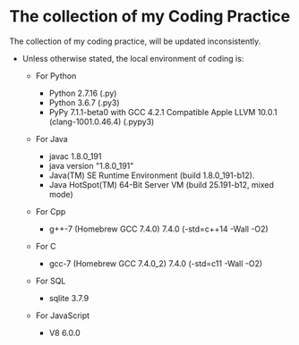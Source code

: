 # The collection of my Coding Practice
The collection of my coding practice, will be updated inconsistently.

* Unless otherwise stated, the local environment of coding is:

	* For Python
   		* Python 2.7.16 (.py)
		* Python 3.6.7 (.py3)
        * PyPy 7.1.1-beta0 with GCC 4.2.1 Compatible Apple LLVM 10.0.1 (clang-1001.0.46.4) (.pypy3)

	* For Java
		* javac 1.8.0_191
		* java version "1.8.0_191"
		* Java(TM) SE Runtime Environment (build 1.8.0_191-b12).
		* Java HotSpot(TM) 64-Bit Server VM (build 25.191-b12, mixed mode)

	* For Cpp
		* g++-7 (Homebrew GCC 7.4.0) 7.4.0 (-std=c++14 -Wall -O2)

	* For C
		* gcc-7 (Homebrew GCC 7.4.0_2) 7.4.0 (-std=c11 -Wall -O2)

    * For SQL
        * sqlite 3.7.9

    * For JavaScript
        * V8 6.0.0
